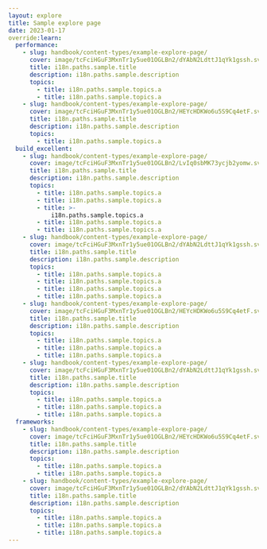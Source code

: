 ```yaml
---
layout: explore
title: Sample explore page
date: 2023-01-17
override:learn:
  performance:
    - slug: handbook/content-types/example-explore-page/
      cover: image/tcFciHGuF3MxnTr1y5ue01OGLBn2/dYAbN2LdttJ1qYk1gssh.svg
      title: i18n.paths.sample.title
      description: i18n.paths.sample.description
      topics:
        - title: i18n.paths.sample.topics.a
        - title: i18n.paths.sample.topics.a
    - slug: handbook/content-types/example-explore-page/
      cover: image/tcFciHGuF3MxnTr1y5ue01OGLBn2/HEYcHDKWo6u5S9Cq4etF.svg
      title: i18n.paths.sample.title
      description: i18n.paths.sample.description
      topics:
        - title: i18n.paths.sample.topics.a
  build_excellent:
    - slug: handbook/content-types/example-explore-page/
      cover: image/tcFciHGuF3MxnTr1y5ue01OGLBn2/LvIq0sbMK73ycjb2yomw.svg
      title: i18n.paths.sample.title
      description: i18n.paths.sample.description
      topics:
        - title: i18n.paths.sample.topics.a
        - title: i18n.paths.sample.topics.a
        - title: >-
            i18n.paths.sample.topics.a
        - title: i18n.paths.sample.topics.a
        - title: i18n.paths.sample.topics.a
    - slug: handbook/content-types/example-explore-page/
      cover: image/tcFciHGuF3MxnTr1y5ue01OGLBn2/dYAbN2LdttJ1qYk1gssh.svg
      title: i18n.paths.sample.title
      description: i18n.paths.sample.description
      topics:
        - title: i18n.paths.sample.topics.a
        - title: i18n.paths.sample.topics.a
        - title: i18n.paths.sample.topics.a
        - title: i18n.paths.sample.topics.a
    - slug: handbook/content-types/example-explore-page/
      cover: image/tcFciHGuF3MxnTr1y5ue01OGLBn2/HEYcHDKWo6u5S9Cq4etF.svg
      title: i18n.paths.sample.title
      description: i18n.paths.sample.description
      topics:
        - title: i18n.paths.sample.topics.a
        - title: i18n.paths.sample.topics.a
        - title: i18n.paths.sample.topics.a
    - slug: handbook/content-types/example-explore-page/
      cover: image/tcFciHGuF3MxnTr1y5ue01OGLBn2/dYAbN2LdttJ1qYk1gssh.svg
      title: i18n.paths.sample.title
      description: i18n.paths.sample.description
      topics:
        - title: i18n.paths.sample.topics.a
        - title: i18n.paths.sample.topics.a
        - title: i18n.paths.sample.topics.a
  frameworks:
    - slug: handbook/content-types/example-explore-page/
      cover: image/tcFciHGuF3MxnTr1y5ue01OGLBn2/HEYcHDKWo6u5S9Cq4etF.svg
      title: i18n.paths.sample.title
      description: i18n.paths.sample.description
      topics:
        - title: i18n.paths.sample.topics.a
        - title: i18n.paths.sample.topics.a
    - slug: handbook/content-types/example-explore-page/
      cover: image/tcFciHGuF3MxnTr1y5ue01OGLBn2/dYAbN2LdttJ1qYk1gssh.svg
      title: i18n.paths.sample.title
      description: i18n.paths.sample.description
      topics:
        - title: i18n.paths.sample.topics.a
        - title: i18n.paths.sample.topics.a
        - title: i18n.paths.sample.topics.a
---
```

